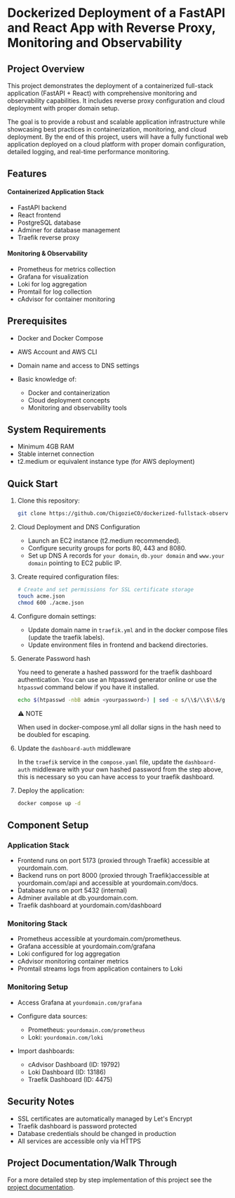 # Dockerized Deployment of a FastAPI and React App with Reverse Proxy, Monitoring and Observability

## Project Overview

This project demonstrates the deployment of a containerized full-stack application (FastAPI + React) with comprehensive monitoring and observability capabilities. It includes reverse proxy configuration and cloud deployment with proper domain setup.

The goal is to provide a robust and scalable application infrastructure while showcasing best practices in containerization, monitoring, and cloud deployment. By the end of this project, users will have a fully functional web application deployed on a cloud platform with proper domain configuration, detailed logging, and real-time performance monitoring.

## Features

####  Containerized Application Stack

- FastAPI backend
- React frontend
- PostgreSQL database
- Adminer for database management
- Traefik reverse proxy


#### Monitoring & Observability

- Prometheus for metrics collection
- Grafana for visualization
- Loki for log aggregation
- Promtail for log collection
- cAdvisor for container monitoring

## Prerequisites

- Docker and Docker Compose
- AWS Account and AWS CLI
- Domain name and access to DNS settings
- Basic knowledge of:

    - Docker and containerization
    - Cloud deployment concepts
    - Monitoring and observability tools

## System Requirements

- Minimum 4GB RAM
- Stable internet connection
- t2.medium or equivalent instance type (for AWS deployment)

## Quick Start

1. Clone this repository:

    ```sh
    git clone https://github.com/ChigozieCO/dockerized-fullstack-observability.git 
    ```


2. Cloud Deployment and DNS Configuration

      - Launch an EC2 instance (t2.medium recommended).
      - Configure security groups for ports 80, 443 and 8080.
      - Set up DNS A records for `your domain`, `db.your domain` and `www.your domain` pointing to EC2 public IP.


3. Create required configuration files:

    ```sh
    # Create and set permissions for SSL certificate storage
    touch acme.json
    chmod 600 ./acme.json
    ```


4. Configure domain settings:

      - Update domain name in `traefik.yml` and in the docker compose files (update the traefik labels).
      - Update environment files in frontend and backend directories.


5. Generate Password hash 

    You need to generate a hashed password for the traefik dashboard authentication. You can use an htpasswd generator online or use the `htpasswd` command below if you have it installed.

    ```sh
    echo $(htpasswd -nbB admin <yourpassword>) | sed -e s/\\$/\\$\\$/g
    ```

    :warning: NOTE

    When used in docker-compose.yml all dollar signs in the hash need to be doubled for escaping.


6. Update the `dashboard-auth` middleware

    In the `traefik` service in the `compose.yaml` file, update the `dashboard-auth` middleware with your own hashed password from the step above, this is necessary so you can have access to your traefik dashboard.


7. Deploy the application:

    ```sh
    docker compose up -d
    ```

## Component Setup

### Application Stack

- Frontend runs on port 5173 (proxied through Traefik) accessible at yourdomain.com.
- Backend runs on port 8000 (proxied through Traefik)accessible at yourdomain.com/api and accessible at yourdomain.com/docs.
- Database runs on port 5432 (internal)
- Adminer available at db.yourdomain.com.
- Traefik dashboard at yourdomain.com/dashboard

### Monitoring Stack

- Prometheus accessible at yourdomain.com/prometheus.
- Grafana accessible at yourdomain.com/grafana
- Loki configured for log aggregation
- cAdvisor monitoring container metrics
- Promtail streams logs from application containers to Loki

### Monitoring Setup

- Access Grafana at `yourdomain.com/grafana`
- Configure data sources:

    - Prometheus: `yourdomain.com/prometheus`
    - Loki: `yourdomain.com/loki`

- Import dashboards:

    - cAdvisor Dashboard (ID: 19792)
    - Loki Dashboard (ID: 13186)
    - Traefik Dashboard (ID: 4475)

## Security Notes

- SSL certificates are automatically managed by Let's Encrypt
- Traefik dashboard is password protected
- Database credentials should be changed in production
- All services are accessible only via HTTPS

## Project Documentation/Walk Through

For a more detailed step by step implementation of this project see the [project documentation](https://dev.to/chigozieco/dockerized-deployment-of-a-full-stack-application-with-reverse-proxy-monitoring-observability-5c04).